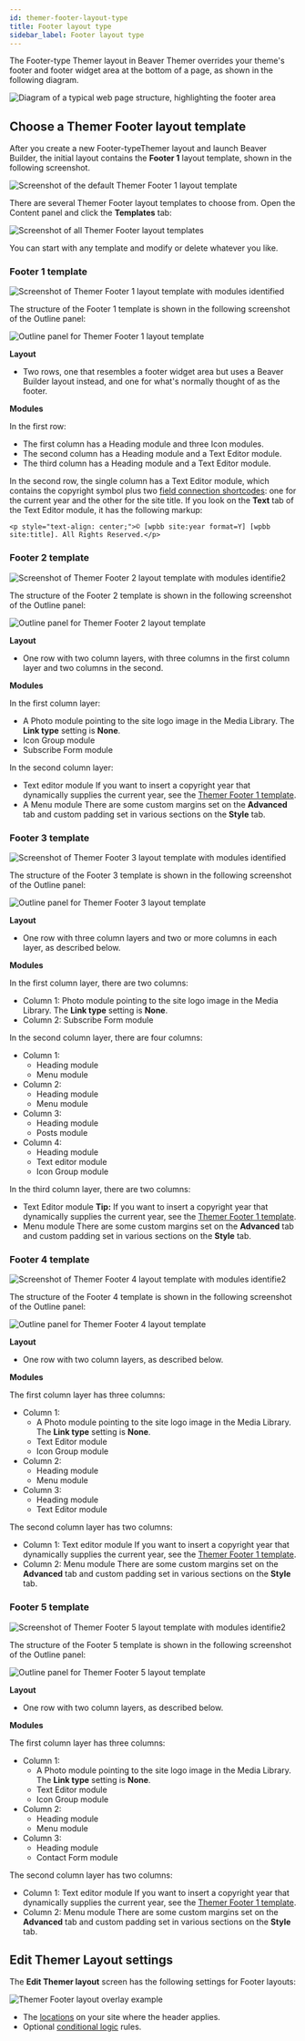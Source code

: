 ```yaml
---
id: themer-footer-layout-type
title: Footer layout type
sidebar_label: Footer layout type
---
```


The Footer-type Themer layout in Beaver Themer overrides your theme's footer and footer widget area at the bottom of a page, as shown in the following diagram.

![Diagram of a typical web page structure, highlighting the footer area](/img/themer-footer-layout-type-1abdc414.png)

## Choose a Themer Footer layout template

After you create a new Footer-typeThemer layout and launch Beaver Builder, the initial layout contains the **Footer 1**  layout template, shown in the following screenshot.

![Screenshot of the default Themer Footer 1 layout template](/img/themer--layout-types-modules--footer-layout-type--1.png)

There are several Themer Footer layout templates to choose from. Open the Content panel and click the **Templates** tab:

![Screenshot of all Themer Footer layout templates](/img/themer--layout-types-modules--footer-layout-type--2.png)

You can start with any template and modify or delete whatever you like.

### Footer 1 template

![Screenshot of Themer Footer 1 layout template with modules identified](/img/themer--layout-types-modules--footer-layout-type--3.png)

The structure of the Footer 1 template is shown in the following screenshot of the Outline panel:

![Outline panel for Themer Footer 1 layout template](/img/themer--layout-types-modules--footer-layout-type--4.png)

**Layout**

  * Two rows, one that resembles a footer widget area but uses a Beaver Builder layout instead, and one for what's normally thought of as the footer.

**Modules**

In the first row:
* The first column has a Heading module and three Icon modules.
* The second column has a Heading module and a Text Editor module.
* The third column has a Heading module and a Text Editor module.

In the second row, the single column has a Text Editor module, which contains the copyright symbol plus two [field connection shortcodes](../../field-connections/index.md): one for the current year and the other for the site title. If you look on the **Text** tab of the Text Editor module, it has the following markup:

```markup
<p style="text-align: center;">© [wpbb site:year format=Y] [wpbb site:title]. All Rights Reserved.</p>
```

### Footer 2 template

![Screenshot of Themer Footer 2 layout template with modules identifie2](/img/themer--layout-types-modules--footer-layout-type--5.png)

The structure of the Footer 2 template is shown in the following screenshot of the Outline panel:

![Outline panel for Themer Footer 2 layout template](/img/themer--layout-types-modules--footer-layout-type--6.png)

**Layout**

* One row with two column layers, with three columns in the first column layer and two columns in the second.

**Modules**

In the first column layer:
* A Photo module pointing to the site logo image in the Media Library.
The **Link type** setting is **None**.
* Icon Group module
* Subscribe Form module

In the second column layer:
* Text editor module
If you want to insert a copyright year that dynamically supplies the current year,  see the [Themer Footer 1 template](#footer-1-template).
* A Menu module
There are some custom margins set on the **Advanced** tab and custom padding set in various sections on the **Style** tab.

### Footer 3 template

![Screenshot of Themer Footer 3 layout template with modules identified](/img/themer--layout-types-modules--footer-layout-type--7.png)

The structure of the Footer 3 template is shown in the following screenshot of the Outline panel:

![Outline panel for Themer Footer 3 layout template](/img/themer--layout-types-modules--footer-layout-type--8.png)

**Layout**

* One row with three column layers and two or more columns in each layer, as described below.

**Modules**

In the first column layer, there are two columns:
* Column 1: Photo module pointing to the site logo image in the Media Library. The **Link type** setting is **None**.
* Column 2: Subscribe Form module

In the second column layer, there are four columns:
* Column 1:
  * Heading module
  * Menu module
* Column 2:
  * Heading module
  * Menu module
* Column 3:
  * Heading module
  * Posts module
* Column 4:
  * Heading module
  * Text editor module
  * Icon Group module

In the third column layer, there are two columns:
* Text Editor module
**Tip:** If you want to insert a copyright year that dynamically supplies the current year,  see the [Themer Footer 1 template](#footer-1-template).
* Menu module
There are some custom margins set on the **Advanced** tab and custom padding set in various sections on the **Style** tab.

### Footer 4 template

![Screenshot of Themer Footer 4 layout template with modules identifie2](/img/themer--layout-types-modules--footer-layout-type--9.png)

The structure of the Footer 4 template is shown in the following screenshot of the Outline panel:

![Outline panel for Themer Footer 4 layout template](/img/themer--layout-types-modules--footer-layout-type--10.png)

**Layout**

* One row with two column layers, as described below.

**Modules**

The first column layer has three columns:

* Column 1:
  * A Photo module pointing to the site logo image in the Media Library.
The **Link type** setting is **None**.
  * Text Editor module
  * Icon Group module
* Column 2:
  * Heading module
  * Menu module
* Column 3:
  * Heading module
  * Text Editor module

The second column layer has two columns:

* Column 1: Text editor module
If you want to insert a copyright year that dynamically supplies the current year,  see the [Themer Footer 1 template](#footer-1-template).
* Column 2: Menu module
There are some custom margins set on the **Advanced** tab and custom padding set in various sections on the **Style** tab.

### Footer 5 template

![Screenshot of Themer Footer 5 layout template with modules identifie2](/img/themer--layout-types-modules--footer-layout-type--11.png)

The structure of the Footer 5 template is shown in the following screenshot of the Outline panel:

![Outline panel for Themer Footer 5 layout template](/img/themer--layout-types-modules--footer-layout-type--12.png)

**Layout**

* One row with two column layers, as described below.

**Modules**

The first column layer has three columns:

* Column 1:
  * A Photo module pointing to the site logo image in the Media Library.
The **Link type** setting is **None**.
  * Text Editor module
  * Icon Group module
* Column 2:
  * Heading module
  * Menu module
* Column 3:
  * Heading module
  * Contact Form module

The second column layer has two columns:

* Column 1: Text editor module
If you want to insert a copyright year that dynamically supplies the current year,  see the [Themer Footer 1 template](#footer-1-template).
* Column 2: Menu module
There are some custom margins set on the **Advanced** tab and custom padding set in various sections on the **Style** tab.

## Edit Themer Layout settings

The **Edit Themer layout** screen has the following settings for Footer layouts:

![Themer Footer layout overlay example](/img/themer--layout-types-modules--footer-layout-type--13.png)

* The [locations](/beaver-themer/locations/themer-locations-reference.md) on your site where the header applies.
* Optional [conditional logic](/beaver-themer/conditional-logic/beaver-themer-conditional-logic.md) rules.
